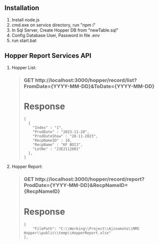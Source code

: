 ## Installation
1. Install node.js
2. cmd.exe on service directory, run "npm i"
3. In Sql Server, Create Hopper DB from "newTable.sql"
4. Config Database User, Password in file .env
5. run start.bat

## Hopper Report Services API
1. Hopper List:
     > ### GET http://localhost:3000/hopper/record/list?FromDate={YYYY-MM-DD}&ToDate={YYYY-MM-DD}
     > # Response
     > ```
     > [
     >   {
     >     "Index" : "1",
     >     "ProdDate" : "2023-11-28",
     >     "ProdDateShow" : "28-11-2023",
     >     "RecpNameID" : 10,
     >     "RecpName" : "KF BOI3",
     >     "LotNo" : "23E2112801"
     >   },
     > ]
     > ```
2. Hopper Report:
     > ### GET http://localhost:3000/hopper/record/report?ProdDate={YYYY-MM-DD}&RecpNameID={RecpNameID}
     > # Response
     > ```
     > {
     >     "FilePath": "C:\\Working\\Project\\Ajinomoto\\MMS Hopper\\public\\temp\\HopperReport.xlsx"
     > },
     > ```

